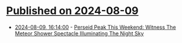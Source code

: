 # [Published on 2024-08-09](index.md)

* [2024-08-09, 16:14:00](https://soylentnews.org/article.pl?sid=24/08/09/1335251&from=rss) - [Perseid Peak This Weekend: Witness The Meteor Shower Spectacle Illuminating The Night Sky](https://soylentnews.org/article.pl?sid=24/08/09/1335251&from=rss)
